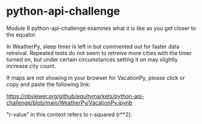# python-api-challenge

Module 6 python-api-challenge examines what it is like as you get closer to the equator. 

In WeatherPy, sleep timer is left in but commented out for faster data retreival. Repeated tests do not seem to retreive more cities 
with the timer turned on, but under certain circumstances setting it on may slightly increase city count. 

If maps are not showing in your browser for VacationPy, please click or copy and paste the following link:

  https://nbviewer.org/github/equitymarkets/python-api-challenge/blob/main/WeatherPy/VacationPy.ipynb

"r-value" in this context refers to r-squared (r**2). 

